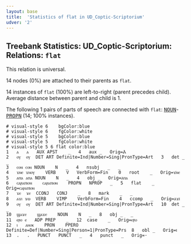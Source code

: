 ```yaml
---
layout: base
title:  'Statistics of flat in UD_Coptic-Scriptorium'
udver: '2'
---
```


## Treebank Statistics: UD_Coptic-Scriptorium: Relations: `flat`

This relation is universal.

14 nodes (0%) are attached to their parents as `flat`.

14 instances of `flat` (100%) are left-to-right (parent precedes child).
Average distance between parent and child is 1.

The following 1 pairs of parts of speech are connected with `flat`: <tt><a href="cop_scriptorium-pos-NOUN.html">NOUN</a></tt>-<tt><a href="cop_scriptorium-pos-PROPN.html">PROPN</a></tt> (14; 100% instances).


~~~ conllu
# visual-style 6	bgColor:blue
# visual-style 6	fgColor:white
# visual-style 5	bgColor:blue
# visual-style 5	fgColor:white
# visual-style 5 6 flat	color:blue
1	ⲁ	ⲁ	AUX	APST	_	4	aux	_	Orig=Ⲁ
2	ⲟⲩ	ⲟⲩ	DET	ART	Definite=Ind|Number=Sing|PronType=Art	3	det	_	_
3	ⲥⲟⲛ	ⲥⲟⲛ	NOUN	N	_	4	nsubj	_	_
4	ϫⲛⲉ	ϫⲛⲟⲩ	VERB	V	VerbForm=Fin	0	root	_	Orig=ϫ̇ⲛⲉ
5	ⲁⲡⲁ	ⲁⲡⲁ	NOUN	N	_	4	obj	_	Orig=ⲁ̇ⲡⲁ
6	ⲥⲁⲣⲁⲡⲓⲟⲛ	ⲥⲁⲣⲁⲡⲓⲟⲛ	PROPN	NPROP	_	5	flat	_	Orig=ⲥⲁⲣⲁⲡⲓ̇ⲟⲛ
7	ϫⲉ	ϫⲉ	CCONJ	CONJ	_	8	mark	_	_
8	ⲁϫⲓ	ϫⲱ	VERB	VIMP	VerbForm=Fin	4	ccomp	_	Orig=ⲁ̇ϫⲓ̇
9	ⲟⲩ	ⲟⲩ	DET	ART	Definite=Ind|Number=Sing|PronType=Art	10	det	_	_
10	ϣⲁϫⲉ	ϣⲁϫⲉ	NOUN	N	_	8	obj	_	_
11	ⲉⲣⲟ	ⲉ	ADP	PREP	_	12	case	_	Orig=ⲉⲣ̇ⲟ
12	ⲓ	ⲁⲛⲟⲕ	PRON	PPERO	Definite=Def|Number=Sing|Person=1|PronType=Prs	8	obl	_	Orig=ⲓ̇
13	.	.	PUNCT	PUNCT	_	4	punct	_	Orig=·

~~~


